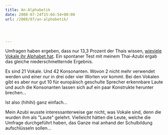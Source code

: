 ```yaml
---
title: An-Alphabetik
date: 2008-07-24T15:04:54+00:00
url: /2008/07/an-alphabetik/




---
```

Umfragen haben ergeben, dass nur 13,3 Prozent der Thais wissen, [wieviele Vokale ihr Alphabet hat][1]. Ein spontaner Test mit meinem Thai-Azubi ergab das gleiche niederschmetternde Ergebnis.

Es sind 21 Vokale. Und 42 Konsonanten. Wovon 2 nicht mehr verwendet werden und einer nur in drei oder vier Worten vor kommt. Bei den Vokalen gibt es aber nur gut 10 für europäisch geschulte Sprecher erkennbare Laute und auch die Konsonanten lassen sich auf ein paar Konstrukte herunter brechen...

Ist also (hihihi) ganz einfach...

Mein Azubi wusste interessanterweise gar nicht, was Vokale sind, denn die wurden ihm als "Laute" gelehrt. Vielleicht hätten die Leute, welche die Umfrage durchgeführt haben, das Ganze mal anhand der Schulbildung aufschlüsseln sollen...

 [1]: http://www.nationmultimedia.com/breakingnews/read.php?newsid=30078896

